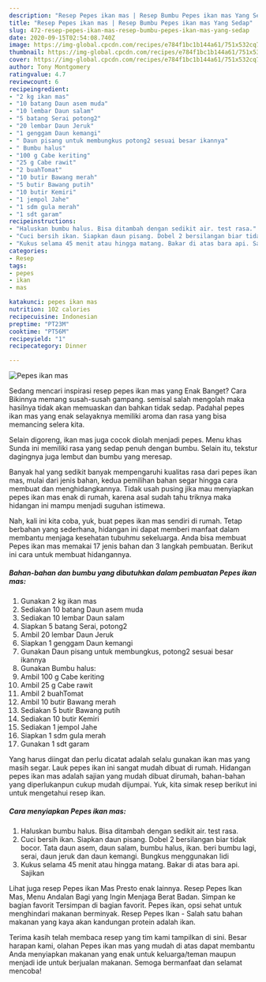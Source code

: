 ```yaml
---
description: "Resep Pepes ikan mas | Resep Bumbu Pepes ikan mas Yang Sedap"
title: "Resep Pepes ikan mas | Resep Bumbu Pepes ikan mas Yang Sedap"
slug: 472-resep-pepes-ikan-mas-resep-bumbu-pepes-ikan-mas-yang-sedap
date: 2020-09-15T02:54:08.740Z
image: https://img-global.cpcdn.com/recipes/e784f1bc1b144a61/751x532cq70/pepes-ikan-mas-foto-resep-utama.jpg
thumbnail: https://img-global.cpcdn.com/recipes/e784f1bc1b144a61/751x532cq70/pepes-ikan-mas-foto-resep-utama.jpg
cover: https://img-global.cpcdn.com/recipes/e784f1bc1b144a61/751x532cq70/pepes-ikan-mas-foto-resep-utama.jpg
author: Tony Montgomery
ratingvalue: 4.7
reviewcount: 6
recipeingredient:
- "2 kg ikan mas"
- "10 batang Daun asem muda"
- "10 lembar Daun salam"
- "5 batang Serai potong2"
- "20 lembar Daun Jeruk"
- "1 genggam Daun kemangi"
- " Daun pisang untuk membungkus potong2 sesuai besar ikannya"
- " Bumbu halus"
- "100 g Cabe keriting"
- "25 g Cabe rawit"
- "2 buahTomat"
- "10 butir Bawang merah"
- "5 butir Bawang putih"
- "10 butir Kemiri"
- "1 jempol Jahe"
- "1 sdm gula merah"
- "1 sdt garam"
recipeinstructions:
- "Haluskan bumbu halus. Bisa ditambah dengan sedikit air. test rasa."
- "Cuci bersih ikan. Siapkan daun pisang. Dobel 2 bersilangan biar tidak bocor. Tata daun asem, daun salam, bumbu halus, ikan. beri bumbu lagi, serai, daun jeruk dan daun kemangi. Bungkus menggunakan lidi"
- "Kukus selama 45 menit atau hingga matang. Bakar di atas bara api. Sajikan"
categories:
- Resep
tags:
- pepes
- ikan
- mas

katakunci: pepes ikan mas 
nutrition: 102 calories
recipecuisine: Indonesian
preptime: "PT23M"
cooktime: "PT56M"
recipeyield: "1"
recipecategory: Dinner

---
```



![Pepes ikan mas](https://img-global.cpcdn.com/recipes/e784f1bc1b144a61/751x532cq70/pepes-ikan-mas-foto-resep-utama.jpg)

Sedang mencari inspirasi resep pepes ikan mas yang Enak Banget? Cara Bikinnya memang susah-susah gampang. semisal salah mengolah maka hasilnya tidak akan memuaskan dan bahkan tidak sedap. Padahal pepes ikan mas yang enak selayaknya memiliki aroma dan rasa yang bisa memancing selera kita.

Selain digoreng, ikan mas juga cocok diolah menjadi pepes. Menu khas Sunda ini memiliki rasa yang sedap penuh dengan bumbu. Selain itu, tekstur dagingnya juga lembut dan bumbu yang meresap.

Banyak hal yang sedikit banyak mempengaruhi kualitas rasa dari pepes ikan mas, mulai dari jenis bahan, kedua pemilihan bahan segar hingga cara membuat dan menghidangkannya. Tidak usah pusing jika mau menyiapkan pepes ikan mas enak di rumah, karena asal sudah tahu triknya maka hidangan ini mampu menjadi suguhan istimewa.


Nah, kali ini kita coba, yuk, buat pepes ikan mas sendiri di rumah. Tetap berbahan yang sederhana, hidangan ini dapat memberi manfaat dalam membantu menjaga kesehatan tubuhmu sekeluarga. Anda bisa membuat Pepes ikan mas memakai 17 jenis bahan dan 3 langkah pembuatan. Berikut ini cara untuk membuat hidangannya.

<!--inarticleads1-->

##### Bahan-bahan dan bumbu yang dibutuhkan dalam pembuatan Pepes ikan mas:

1. Gunakan 2 kg ikan mas
1. Sediakan 10 batang Daun asem muda
1. Sediakan 10 lembar Daun salam
1. Siapkan 5 batang Serai, potong2
1. Ambil 20 lembar Daun Jeruk
1. Siapkan 1 genggam Daun kemangi
1. Gunakan  Daun pisang untuk membungkus, potong2 sesuai besar ikannya
1. Gunakan  Bumbu halus:
1. Ambil 100 g Cabe keriting
1. Ambil 25 g Cabe rawit
1. Ambil 2 buahTomat
1. Ambil 10 butir Bawang merah
1. Sediakan 5 butir Bawang putih
1. Sediakan 10 butir Kemiri
1. Sediakan 1 jempol Jahe
1. Siapkan 1 sdm gula merah
1. Gunakan 1 sdt garam


Yang harus diingat dan perlu dicatat adalah selalu gunakan ikan mas yang masih segar. Lauk pepes ikan ini sangat mudah dibuat di rumah. Hidangan pepes ikan mas adalah sajian yang mudah dibuat dirumah, bahan-bahan yang diperlukanpun cukup mudah dijumpai. Yuk, kita simak resep berikut ini untuk mengetahui resep ikan. 

<!--inarticleads2-->

##### Cara menyiapkan Pepes ikan mas:

1. Haluskan bumbu halus. Bisa ditambah dengan sedikit air. test rasa.
1. Cuci bersih ikan. Siapkan daun pisang. Dobel 2 bersilangan biar tidak bocor. Tata daun asem, daun salam, bumbu halus, ikan. beri bumbu lagi, serai, daun jeruk dan daun kemangi. Bungkus menggunakan lidi
1. Kukus selama 45 menit atau hingga matang. Bakar di atas bara api. Sajikan


Lihat juga resep Pepes ikan Mas Presto enak lainnya. Resep Pepes Ikan Mas, Menu Andalan Bagi yang Ingin Menjaga Berat Badan. Simpan ke bagian favorit Tersimpan di bagian favorit. Pepes ikan, opsi sehat untuk menghindari makanan berminyak. Resep Pepes Ikan - Salah satu bahan makanan yang kaya akan kandungan protein adalah ikan. 

Terima kasih telah membaca resep yang tim kami tampilkan di sini. Besar harapan kami, olahan Pepes ikan mas yang mudah di atas dapat membantu Anda menyiapkan makanan yang enak untuk keluarga/teman maupun menjadi ide untuk berjualan makanan. Semoga bermanfaat dan selamat mencoba!
